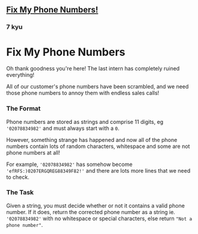<h2><a href=https://www.codewars.com/kata/596343a24489a8b2a00000a2/train/javascript target="_blank">Fix My Phone Numbers!</a></h2><h3>7 kyu</h3><h1 id="fix-my-phone-numbers">Fix My Phone Numbers</h1><p>Oh thank goodness you're here! The last intern has completely ruined everything! </p><p>All of our customer's phone numbers have been scrambled, and we need those phone numbers to annoy them with endless sales calls!</p><h3 id="the-format">The Format</h3><p>Phone numbers are stored as strings and comprise 11 digits, eg <code>'02078834982'</code> and must always start with a <code>0</code>.</p><p>However, something strange has happened and now all of the phone numbers contain lots of random characters, whitespace and some are not phone numbers at all! </p><p>For example, <code>'02078834982'</code> has somehow become <code>'efRFS:)0207ERGQREG88349F82!'</code> and there are lots more lines that we need to check.</p><h3 id="the-task">The Task</h3><p>Given a string, you must decide whether or not it contains a valid phone number. If it does, return the corrected phone number as a string ie. <code>'02078834982'</code> with no whitespace or special characters, else return <code>"Not a phone number"</code>.</p>